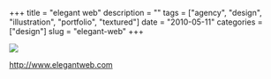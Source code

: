 +++
title = "elegant web"
description = ""
tags = ["agency", "design", "illustration", "portfolio", "textured"]
date = "2010-05-11"
categories = ["design"]
slug = "elegant-web"
+++


 

  <div id="screens-thumbs" class="clearfix">
    <div class="txt-center" id="design-submission"><a href="http://www.elegantweb.com/"><img id='bluga-thumbnail-2373' class='bluga-thumbnail large' src='http://media.konigi.com/bluga/
wt4bea4f0b773fb_large.jpg'/></a></div>  
  </div>   
<p><a href="http://www.elegantweb.com/">http://www.elegantweb.com</a></p>




